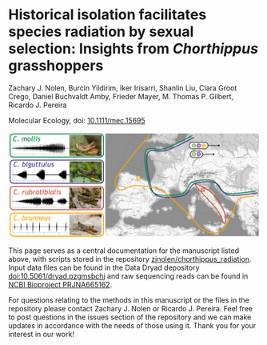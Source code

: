 # Historical isolation facilitates species radiation by sexual selection: Insights from *Chorthippus* grasshoppers

Zachary J. Nolen, Burcin Yildirim, Iker Irisarri, Shanlin Liu, Clara Groot Crego, Daniel Buchvaldt Amby, Frieder Mayer, M. Thomas P. Gilbert, Ricardo J. Pereira

Molecular Ecology, doi: [10.1111/mec.15695](https://doi.org/10.1111/mec.15695)

![chorthippus_distribution](_images/Fig1_sampling.png)

This page serves as a central documentation for the manuscript listed above, with scripts stored in the repository [zjnolen/chorthippus_radiation](https://github.com/zjnolen/chorthippus_radiation). Input data files can be found in the Data Dryad depository [doi:10.5061/dryad.pzgmsbchj](https://doi.org/10.5061/dryad.pzgmsbchj) and raw sequencing reads can be found in [NCBI Bioproject PRJNA665162](https://www.ncbi.nlm.nih.gov/bioproject/PRJNA665162).

For questions relating to the methods in this manuscript or the files in the repository please contact Zachary J. Nolen or Ricardo J. Pereira. Feel free to post questions in the issues section of the repository and we can make updates in accordance with the needs of those using it. Thank you for your interest in our work!
